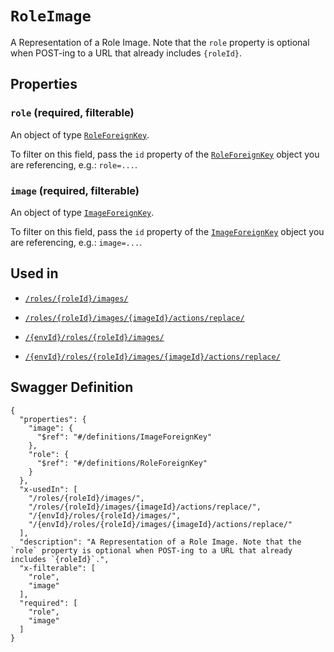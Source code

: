 # `RoleImage` #

A Representation of a Role Image. Note that the `role` property is optional when POST-ing to a URL that already includes `{roleId}`.





## Properties ##

### `role` (required, filterable) ###




An object of type [`RoleForeignKey`](./../definitions/RoleForeignKey.mkd).

To filter on this field, pass the `id` property of the [`RoleForeignKey`](./../definitions/RoleForeignKey.mkd) object you are referencing,
e.g.: `role=...`.


### `image` (required, filterable) ###




An object of type [`ImageForeignKey`](./../definitions/ImageForeignKey.mkd).

To filter on this field, pass the `id` property of the [`ImageForeignKey`](./../definitions/ImageForeignKey.mkd) object you are referencing,
e.g.: `image=...`.




## Used in ##

  + [`/roles/{roleId}/images/`](./../rest/api/account/v1beta0/roles/{roleId}/images/)
  + [`/roles/{roleId}/images/{imageId}/actions/replace/`](./../rest/api/account/v1beta0/roles/{roleId}/images/{imageId}/actions/replace/)

  + [`/{envId}/roles/{roleId}/images/`](./../rest/api/user/v1beta0/{envId}/roles/{roleId}/images/)
  + [`/{envId}/roles/{roleId}/images/{imageId}/actions/replace/`](./../rest/api/user/v1beta0/{envId}/roles/{roleId}/images/{imageId}/actions/replace/)

## Swagger Definition ##

    {
      "properties": {
        "image": {
          "$ref": "#/definitions/ImageForeignKey"
        }, 
        "role": {
          "$ref": "#/definitions/RoleForeignKey"
        }
      }, 
      "x-usedIn": [
        "/roles/{roleId}/images/",
        "/roles/{roleId}/images/{imageId}/actions/replace/",
        "/{envId}/roles/{roleId}/images/", 
        "/{envId}/roles/{roleId}/images/{imageId}/actions/replace/"
      ], 
      "description": "A Representation of a Role Image. Note that the `role` property is optional when POST-ing to a URL that already includes `{roleId}`.", 
      "x-filterable": [
        "role", 
        "image"
      ], 
      "required": [
        "role", 
        "image"
      ]
    }
